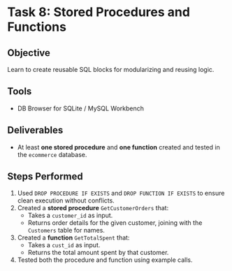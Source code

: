 # Task 8: Stored Procedures and Functions

## Objective
Learn to create reusable SQL blocks for modularizing and reusing logic.

## Tools
- DB Browser for SQLite / MySQL Workbench

## Deliverables
- At least **one stored procedure** and **one function** created and tested in the `ecommerce` database.

## Steps Performed
1. Used `DROP PROCEDURE IF EXISTS` and `DROP FUNCTION IF EXISTS` to ensure clean execution without conflicts.
2. Created a **stored procedure** `GetCustomerOrders` that:
   - Takes a `customer_id` as input.
   - Returns order details for the given customer, joining with the `Customers` table for names.
3. Created a **function** `GetTotalSpent` that:
   - Takes a `cust_id` as input.
   - Returns the total amount spent by that customer.
4. Tested both the procedure and function using example calls.
